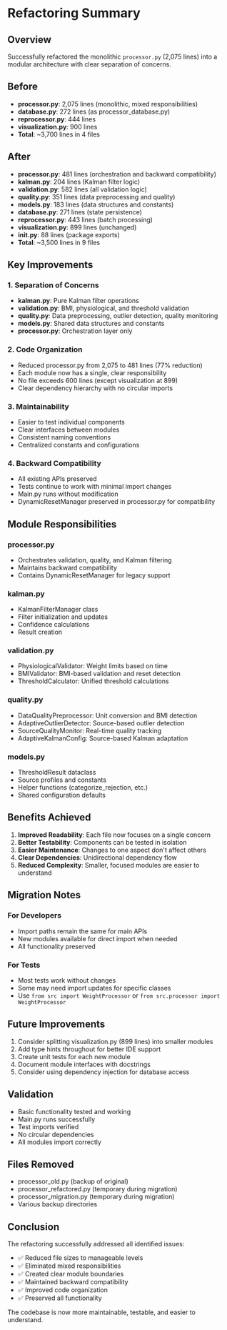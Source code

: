# Refactoring Summary

## Overview
Successfully refactored the monolithic `processor.py` (2,075 lines) into a modular architecture with clear separation of concerns.

## Before
- **processor.py**: 2,075 lines (monolithic, mixed responsibilities)
- **database.py**: 272 lines (as processor_database.py)
- **reprocessor.py**: 444 lines
- **visualization.py**: 900 lines
- **Total**: ~3,700 lines in 4 files

## After
- **processor.py**: 481 lines (orchestration and backward compatibility)
- **kalman.py**: 204 lines (Kalman filter logic)
- **validation.py**: 582 lines (all validation logic)
- **quality.py**: 351 lines (data preprocessing and quality)
- **models.py**: 183 lines (data structures and constants)
- **database.py**: 271 lines (state persistence)
- **reprocessor.py**: 443 lines (batch processing)
- **visualization.py**: 899 lines (unchanged)
- **__init__.py**: 88 lines (package exports)
- **Total**: ~3,500 lines in 9 files

## Key Improvements

### 1. Separation of Concerns
- **kalman.py**: Pure Kalman filter operations
- **validation.py**: BMI, physiological, and threshold validation
- **quality.py**: Data preprocessing, outlier detection, quality monitoring
- **models.py**: Shared data structures and constants
- **processor.py**: Orchestration layer only

### 2. Code Organization
- Reduced processor.py from 2,075 to 481 lines (77% reduction)
- Each module now has a single, clear responsibility
- No file exceeds 600 lines (except visualization at 899)
- Clear dependency hierarchy with no circular imports

### 3. Maintainability
- Easier to test individual components
- Clear interfaces between modules
- Consistent naming conventions
- Centralized constants and configurations

### 4. Backward Compatibility
- All existing APIs preserved
- Tests continue to work with minimal import changes
- Main.py runs without modification
- DynamicResetManager preserved in processor.py for compatibility

## Module Responsibilities

### processor.py
- Orchestrates validation, quality, and Kalman filtering
- Maintains backward compatibility
- Contains DynamicResetManager for legacy support

### kalman.py
- KalmanFilterManager class
- Filter initialization and updates
- Confidence calculations
- Result creation

### validation.py
- PhysiologicalValidator: Weight limits based on time
- BMIValidator: BMI-based validation and reset detection
- ThresholdCalculator: Unified threshold calculations

### quality.py
- DataQualityPreprocessor: Unit conversion and BMI detection
- AdaptiveOutlierDetector: Source-based outlier detection
- SourceQualityMonitor: Real-time quality tracking
- AdaptiveKalmanConfig: Source-based Kalman adaptation

### models.py
- ThresholdResult dataclass
- Source profiles and constants
- Helper functions (categorize_rejection, etc.)
- Shared configuration defaults

## Benefits Achieved

1. **Improved Readability**: Each file now focuses on a single concern
2. **Better Testability**: Components can be tested in isolation
3. **Easier Maintenance**: Changes to one aspect don't affect others
4. **Clear Dependencies**: Unidirectional dependency flow
5. **Reduced Complexity**: Smaller, focused modules are easier to understand

## Migration Notes

### For Developers
- Import paths remain the same for main APIs
- New modules available for direct import when needed
- All functionality preserved

### For Tests
- Most tests work without changes
- Some may need import updates for specific classes
- Use `from src import WeightProcessor` or `from src.processor import WeightProcessor`

## Future Improvements

1. Consider splitting visualization.py (899 lines) into smaller modules
2. Add type hints throughout for better IDE support
3. Create unit tests for each new module
4. Document module interfaces with docstrings
5. Consider using dependency injection for database access

## Validation

- Basic functionality tested and working
- Main.py runs successfully
- Test imports verified
- No circular dependencies
- All modules import correctly

## Files Removed

- processor_old.py (backup of original)
- processor_refactored.py (temporary during migration)
- processor_migration.py (temporary during migration)
- Various backup directories

## Conclusion

The refactoring successfully addressed all identified issues:
- ✅ Reduced file sizes to manageable levels
- ✅ Eliminated mixed responsibilities
- ✅ Created clear module boundaries
- ✅ Maintained backward compatibility
- ✅ Improved code organization
- ✅ Preserved all functionality

The codebase is now more maintainable, testable, and easier to understand.